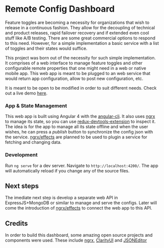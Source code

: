 # Remote Config Dashboard

Feature toggles are becoming a necessity for organizations that wish to release in a continuous fashion. They allow for the decoupling of technical and product releases, rapid failover recovery and if extended even cool stuff like A/B testing.
There are some great commercial options to respond to this need. However, for a simple implementation a basic service with a list of toggles and their states would suffice.

This project was born out of the necessity for such simple implementation.
It comprises of a web interface to manage feature toggles and other configurable remote properties that one might need in a web or native mobile app. This web app is meant to be plugged to an web service that would return app configuration, allow to post new configuration, etc.

It is meant to be open to be modified in order to suit different needs.
Check out a live demo [here](https://joaoflf.github.io/remote-config-dashboard/).

### App & State Management
This web app is built using Angular 4 with the [angular-cli](https://github.com/angular/angular-cli).
It also uses [ngrx](https://github.com/ngrx) to manage its state, so you can use [redux-devtools-extension](https://github.com/zalmoxisus/redux-devtools-extension) to inspect it.
The idea is for the app to manage all its state offline and when the user wishes, he can press a *publish* button to synchronize the config json with the service.
[ngrx/effects](https://github.com/ngrx/effects) are planned to be used to plugin a service for fetching and changing data.


### Development
Run `ng serve` for a dev server. Navigate to `http://localhost:4200/`. The app will automatically reload if you change any of the source files.

## Next steps
The imediate next step is develop a separate web API in ExpressJS+MongoDB or similar to manage and serve the configs.
Later will come the introduction of [ngrx/effects](https://github.com/ngrx/effects) to connect the web app to this API.

## Credits
In order to build this dashboard, some amazing open source projects and components were used. These include [ngrx](https://github.com/ngrx), [ClarityUI](https://vmware.github.io/clarity/) and [JSONEditor](https://github.com/josdejong/jsoneditor)

